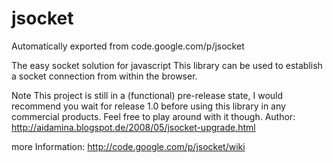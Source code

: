 # jsocket
Automatically exported from code.google.com/p/jsocket

The easy socket solution for javascript
This library can be used to establish a socket connection from within the browser.

Note
This project is still in a (functional) pre-release state, I would recommend you wait for release 1.0 before using this library in any commercial products. Feel free to play around with it though.
Author: http://aidamina.blogspot.de/2008/05/jsocket-upgrade.html

more Information: http://code.google.com/p/jsocket/wiki
